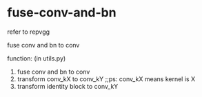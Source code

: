 # fuse-conv-and-bn

refer to repvgg

fuse conv and bn to conv 

function: (in utils.py)
1. fuse conv and bn to conv 
2. transform conv_kX to conv_kY    ;;ps: conv_kX means  kernel is X
3. transform identity block to conv_kY 
